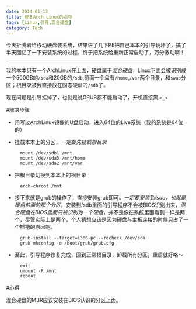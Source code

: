 ```yaml
---
date: 2014-01-13
title: 修复Arch Linux的引导
tags: [Linux,引导,混合硬盘]
category: Tech
---
```



今天折腾着给移动硬盘装系统，结果进了几下PE把自己本本的引导玩坏了，搞了半天回忆了一下安装系统的过程，终于把系统给重新正常启动了，万分激动啊！

---

我的本本只有一个ArchLinux在上面，硬盘属于*混合硬盘*，Linux下面会被识别成一个500GB的`/sda`和20GB的`/sdb`,前面一个盘有`/home`,`/var`两个目录，和`swap`分区；根目录被我直接放在固态硬盘的`/sdb`了。

现在问题是引导挂掉了，也就是说GRUB都不能启动了，开机直接黑 `>_<`

#解决步骤

- 用写过ArchLinux镜像的U盘启动，进入64位的Live系统（我的系统是64位的）
- 挂载本本上的分区，*一定要先挂载根目录*

        mount /dev/sdb1 /mnt
        mount /dev/sda3 /mnt/home
        mount /dev/sda2 /mnt/var

- 把根目录切换到本本上的根目录

        arch-chroot /mnt

- 接下来就是grub的操作了，直接安装grub即可。*一定要安装到/sda，也就是硬盘前面的那个分区*，安装到/sdb里面的引导程序不会被BIOS识别出来，*混合硬盘在BIOS里面只被识别为一个硬盘*，并不是像在系统里面看到一样是两个，尽管实际上是两个，个人猜想应该是因为硬盘与主板连接的时候只占了一个插槽的原因吧。

        grub-install --target=i386-pc --recheck /dev/sda
        grub-mkconfig -o /boot/grub/grub.cfg

- 至此，引导程序修复完成，回到正常根目录，卸载所有分区，重启就好咯～

        exit
        umount -R /mnt
        reboot

#心得

混合硬盘的MBR应该安装在BIOS认识的分区上面。
